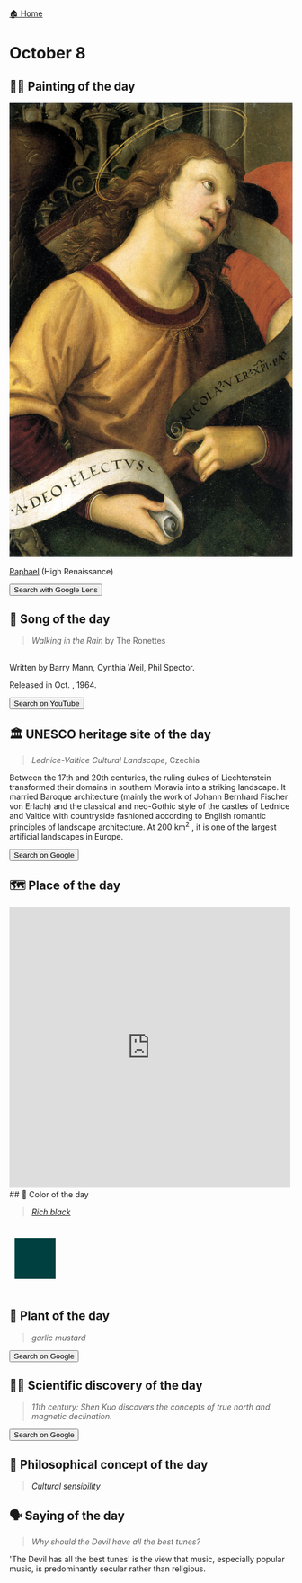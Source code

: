 
[🏠 Home](../../index.md)

# October 8

## 🧑‍🎨 Painting of the day

<img width="600" src="../img/Raphael_1.jpg">

[Raphael](https://en.wikipedia.org/wiki/Raphael) (High Renaissance)

<button class="btn btn-success"
onclick=" window.open('https://lens.google.com/uploadbyurl?url=https://iretes.github.io/one-a-day/data/img/Raphael_1.jpg','_blank')">
Search with Google Lens
</button>

## 🎼 Song of the day

> *Walking in the Rain*
by The Ronettes

<br />Written by Barry Mann, Cynthia Weil, Phil Spector.

Released in Oct. , 1964.

<button class="btn btn-success"
onclick=" window.open('http://www.youtube.com/search?q=Walking in the Rain by The Ronettes','_blank')">
Search on YouTube
</button>

## 🏛️ UNESCO heritage site of the day

> *Lednice-Valtice Cultural Landscape*, Czechia

<p>Between the 17th and 20th centuries, the ruling dukes of Liechtenstein transformed their domains in southern Moravia into a striking landscape. It married Baroque architecture (mainly the work of Johann Bernhard Fischer von Erlach) and the classical and neo-Gothic style of the castles of Lednice and Valtice with countryside fashioned according to English romantic principles of landscape architecture. At 200 km<sup>2</sup> , it is one of the largest artificial landscapes in Europe.</p>

<button class="btn btn-success"
onclick=" window.open('http://www.google.com/search?q=Lednice-Valtice Cultural Landscape','_blank')">
Search on Google
</button>

## 🗺️ Place of the day

<iframe
src="https://www.mapcrunch.com"
name="mapcrunch"
width="500"
height="500"
allowTransparency="true"
scrolling="no"
frameborder="0"
>
</iframe>
## 🎨 Color of the day

> *[Rich black](https://en.wikipedia.org/wiki/Rich_black)*

<div style="color:#004040; font-size: 100px;">&#9632;</div>

## 🌿 Plant of the day

> *garlic mustard*

<button class="btn btn-success"
onclick=" window.open('http://www.google.com/search?q=garlic mustard','_blank')">
Search on Google
</button>

## 🧑‍🔬 Scientific discovery of the day

> *11th century: Shen Kuo discovers the concepts of true north and magnetic declination.*

<button class="btn btn-success"
onclick=" window.open('http://www.google.com/search?q=11th century: Shen Kuo discovers the concepts of true north and magnetic declination.','_blank')"> 
Search on Google
</button>

## 💭 Philosophical concept of the day

> *[Cultural sensibility](https://en.wikipedia.org/wiki/Cultural_sensibility)*

## 🗣️ Saying of the day

> *Why should the Devil have all the best tunes?*

'The Devil has all the best tunes' is the view that  music, especially popular music, is predominantly secular rather than religious.
